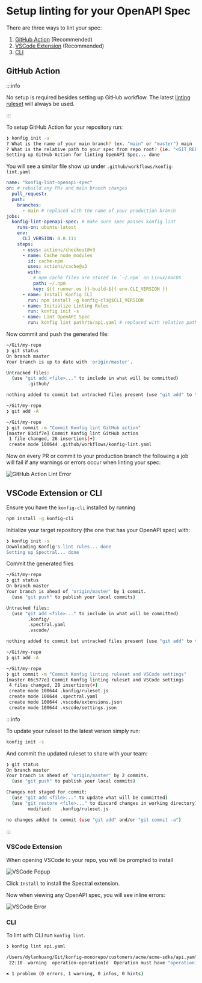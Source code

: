 # Setup linting for your OpenAPI Spec

There are three ways to lint your spec:

1. [GitHub Action](setup-linting#github-action) (Recommended)
2. [VSCode Extension](setup-linting#vscode-extension-or-cli) (Recommended)
3. [CLI](setup-linting#vscode-extension-or-cli)

## GitHub Action

:::info

No setup is required besides setting up GitHub workflow. The latest [linting ruleset](https://www.npmjs.com/package/konfig-spectral-ruleset) will always be used.

:::

To setup GitHub Action for your repository run:

```bash
❯ konfig init -a
? What is the name of your main branch? (ex. "main" or "master") main
? What is the relative path to your spec from repo root? (ie. "<GIT_REPO>/path/to/api.yaml") api.yaml
Setting up GitHub Action for linting OpenAPI Spec... done
```

You will see a similar file show up under `.github/workflows/konfig-lint.yaml`

```yaml
name: "konfig-lint-openapi-spec"
on: # rebuild any PRs and main branch changes
  pull_request:
  push:
    branches:
      - main # replaced with the name of your production branch
jobs:
  konfig-lint-openapi-spec: # make sure spec passes konfig lint
    runs-on: ubuntu-latest
    env:
      CLI_VERSION: 0.0.111
    steps:
      - uses: actions/checkout@v3
      - name: Cache node_modules
        id: cache-npm
        uses: actions/cache@v3
        with:
          # npm cache files are stored in `~/.npm` on Linux/macOS
          path: ~/.npm
          key: ${{ runner.os }}-build-${{ env.CLI_VERSION }}
      - name: Install Konfig CLI
        run: npm install -g konfig-cli@$CLI_VERSION
      - name: Initialize Linting Rules
        run: konfig init -s
      - name: Lint OpenAPI Spec
        run: konfig lint path/to/api.yaml # replaced with relative path to your OpenAPI Spec
```

Now commit and push the generated file:

```bash
~/Git/my-repo
❯ git status
On branch master
Your branch is up to date with 'origin/master'.

Untracked files:
  (use "git add <file>..." to include in what will be committed)
        .github/

nothing added to commit but untracked files present (use "git add" to track)

~/Git/my-repo
❯ git add -A

~/Git/my-repo
❯ git commit -m "Commit Konfig lint GitHub action"
[master 83d1f7e] Commit Konfig lint GitHub action
 1 file changed, 26 insertions(+)
 create mode 100644 .github/workflows/konfig-lint.yaml
```

Now on every PR or commit to your production branch the following a job will
fail if any warnings or errors occur when linting your spec:

![GitHub Action Lint Error](/img/github-action-lint-error.png)

## VSCode Extension or CLI

Ensure you have the `konfig-cli` installed by running

```bash
npm install -g konfig-cli
```

Initialize your target repository (the one that has your OpenAPI spec) with:

```bash
❯ konfig init -s
Downloading Konfig's lint rules... done
Setting up Spectral... done
```

Commit the generated files

```bash
~/Git/my-repo
❯ git status
On branch master
Your branch is ahead of 'origin/master' by 1 commit.
  (use "git push" to publish your local commits)

Untracked files:
  (use "git add <file>..." to include in what will be committed)
        .konfig/
        .spectral.yaml
        .vscode/

nothing added to commit but untracked files present (use "git add" to track)

~/Git/my-repo
❯ git add -A

~/Git/my-repo
❯ git commit -m "Commit Konfig linting ruleset and VSCode settings"
[master 06c577e] Commit Konfig linting ruleset and VSCode settings
 4 files changed, 28 insertions(+)
 create mode 100644 .konfig/ruleset.js
 create mode 100644 .spectral.yaml
 create mode 100644 .vscode/extensions.json
 create mode 100644 .vscode/settings.json
```

:::info

To update your ruleset to the latest verson simply run:

```bash
konfig init -s
```

And commit the updated ruleset to share with your team:

```bash
❯ git status
On branch master
Your branch is ahead of 'origin/master' by 2 commits.
  (use "git push" to publish your local commits)

Changes not staged for commit:
  (use "git add <file>..." to update what will be committed)
  (use "git restore <file>..." to discard changes in working directory)
        modified:   .konfig/ruleset.js

no changes added to commit (use "git add" and/or "git commit -a")
```

:::

### VSCode Extension

When opening VSCode to your repo, you will be prompted to install

![VSCode Popup](/img/vscode-popup.png)

Click `Install` to install the Spectral extension.

Now when viewing any OpenAPI spec, you will see inline errors:

![VSCode Error](/img/vscode-lint-error.png)

### CLI

To lint with CLI run `konfig lint`.

```bash
❯ konfig lint api.yaml

/Users/dylanhuang/Git/konfig-monorepo/customers/acme/acme-sdks/api.yaml
 22:10  warning  operation-operationId  Operation must have "operationId" for generated SDK method names.  paths./pet.post

✖ 1 problem (0 errors, 1 warning, 0 infos, 0 hints)
```
